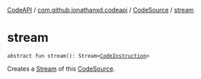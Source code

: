 [CodeAPI](../../index.md) / [com.github.jonathanxd.codeapi](../index.md) / [CodeSource](index.md) / [stream](.)

# stream

`abstract fun stream(): Stream<`[`CodeInstruction`](../-code-instruction.md)`>`

Creates a [Stream](#) of this [CodeSource](index.md).

